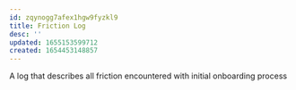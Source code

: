 ```yaml
---
id: zqynogg7afex1hgw9fyzkl9
title: Friction Log
desc: ''
updated: 1655153599712
created: 1654453148857
---
```


A log that describes all friction encountered with initial onboarding process
